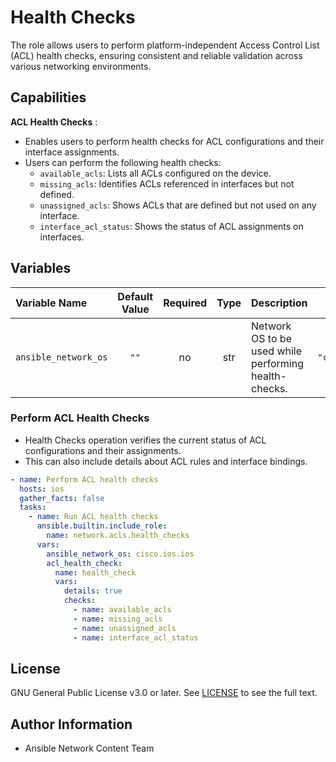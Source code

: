 # Health Checks
The role allows users to perform platform-independent Access Control List (ACL) health checks, ensuring consistent and reliable validation across various networking environments.

## Capabilities

**ACL Health Checks** :
- Enables users to perform health checks for ACL configurations and their interface assignments.
- Users can perform the following health checks:
  - `available_acls`: Lists all ACLs configured on the device.
  - `missing_acls`: Identifies ACLs referenced in interfaces but not defined.
  - `unassigned_acls`: Shows ACLs that are defined but not used on any interface.
  - `interface_acl_status`: Shows the status of ACL assignments on interfaces.

## Variables

| Variable Name        | Default Value | Required | Type | Description                                                  |       Example       |
|:---------------------|:-------------:|:--------:|:----:|:-------------------------------------------------------------|:-------------------:|
| `ansible_network_os` | `""`          | no       | str  | Network OS to be used while performing health-checks.        | `"cisco.ios.ios"`   |

### Perform ACL Health Checks
- Health Checks operation verifies the current status of ACL configurations and their assignments.
- This can also include details about ACL rules and interface bindings.

```yaml
- name: Perform ACL health checks
  hosts: ios
  gather_facts: false
  tasks:
    - name: Run ACL health checks
      ansible.builtin.include_role:
        name: network.acls.health_checks
      vars:
        ansible_network_os: cisco.ios.ios
        acl_health_check:
          name: health_check
          vars:
            details: true
            checks:
              - name: available_acls
              - name: missing_acls
              - name: unassigned_acls
              - name: interface_acl_status
```
## License
GNU General Public License v3.0 or later.
See [LICENSE](https://www.gnu.org/licenses/gpl-3.0.txt) to see the full text.

## Author Information
- Ansible Network Content Team
